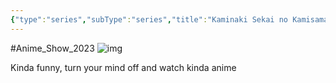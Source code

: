 ```yaml
---
{"type":"series","subType":"series","title":"Kaminaki Sekai no Kamisama Katsudou","englishTitle":"KamiKatsu: Working for God in a Godless World","year":2023,"dataSource":"MALAPI","url":"https://myanimelist.net/anime/51693/Kaminaki_Sekai_no_Kamisama_Katsudou","id":51693,"genres":["Action","Comedy","Fantasy","Ecchi"],"studios":["Studio Palette"],"episodes":12,"duration":"23 min per ep","onlineRating":6.86,"actors":null,"image":"https://cdn.myanimelist.net/images/anime/1794/135148.jpg","released":true,"streamingServices":["Crunchyroll","Aniplus TV","Bilibili Global"],"airing":true,"airedFrom":"06/04/2023","airedTo":"01/01/1970","watched":false,"lastWatched":"","personalRating":0,"tags":["mediaDB/tv/series"],"dg-publish":true,"rating":"⭐ 6.5","dateWatched":"2023-06-16 - 06:00","Hours":4.6,"permalink":"/media-db/series/kaminaki-sekai-no-kamisama-katsudou-2023/","dgPassFrontmatter":true,"noteIcon":"1","created":"2023-11-14T21:08:36.071+05:30","updated":"2023-12-12T07:25:39.894+05:30"}
---
```


#Anime_Show_2023 
![img](https://cdn.myanimelist.net/images/anime/1794/135148.jpg)

Kinda funny, turn your mind off and watch kinda anime
